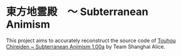 # 東方地霊殿　～ Subterranean Animism

This project aims to accurately reconstruct the source code of [Touhou Chireiden ~ Subterranean Animism 1.00a](https://en.touhouwiki.net/wiki/Subterranean_Animism) by Team Shanghai Alice.
